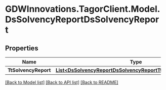 # GDWInnovations.TagorClient.Model.DsSolvencyReportDsSolvencyReport

## Properties

Name | Type | Description | Notes
------------ | ------------- | ------------- | -------------
**TtSolvencyReport** | [**List&lt;DsSolvencyReportDsSolvencyReportTtSolvencyReportInner&gt;**](DsSolvencyReportDsSolvencyReportTtSolvencyReportInner.md) |  | [optional] 

[[Back to Model list]](../README.md#documentation-for-models) [[Back to API list]](../README.md#documentation-for-api-endpoints) [[Back to README]](../README.md)

